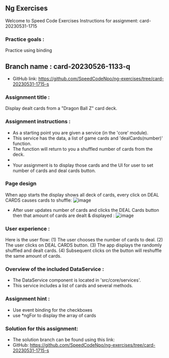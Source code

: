 ## Ng Exercises

Welcome to Speed Code Exercises
Instructions for assignment: card-20230531-1715

### Practice goals :

Practice using binding

## Branch name : card-20230526-1133-q

- GitHub link: https://github.com/SpeedCodeNpo/ng-exercises/tree/card-20230531-1715-s

### Assignment title :

Display dealt cards from a "Dragon Ball Z" card deck.

### Assignment instructions :

- As a starting point you are given a service (in the 'core' module).
- This service has the data, a list of game cards and 'dealCards(number)' function.
- The function will return to you a shuffled number of cards from the deck.
-
- Your assignment is to display those cards and the UI for user to set number of cards and deal cards button.

### Page design

When app starts the display shows all deck of cards, every click on DEAL CARDS causes cards to shuffle:
![image](https://github.com/SpeedCodeNpo/ng-exercises/assets/132397719/5677ccee-af70-43e1-b11b-2cfed9454c1f)

- After user updates number of cards and clicks the DEAL Cards button then that amount of cards are dealt & displayed :
  ![image](https://github.com/SpeedCodeNpo/ng-exercises/assets/132397719/b0311978-e309-4a1f-b0d9-00d66131ea58)

### User experience :

Here is the user flow:
(1) The user chooses the number of cards to deal.
(2) The user clicks on DEAL CARDS button.
(3) The app displays the randomly shuffled and dealt cards.
(4) Subsequent clicks on the button will reshuffle the same amount of cards.

### Overview of the included DataService :

- The DataService component is located in 'src/core/services'.
- This service includes a list of cards and several methods.

### Assignment hint :

- Use event binding for the checkboxes
- use \*ngFor to display the array of cards

### Solution for this assignment:

- The solution branch can be found using this link:
- GitHub: https://github.com/SpeedCodeNpo/ng-exercises/tree/card-20230531-1715-s

